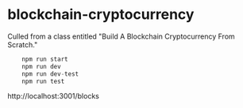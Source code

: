 # blockchain-cryptocurrency
Culled from a class entitled "Build A Blockchain Cryptocurrency From Scratch."

```javascript
    npm run start
    npm run dev
    npm run dev-test
    npm run test
```
http://localhost:3001/blocks